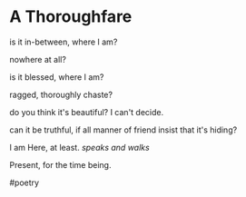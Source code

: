 # A Thoroughfare

is it in-between,
where I am?



nowhere at all?



is it blessed,
where I am?



ragged, thoroughly chaste?



do you think it's beautiful?
I can't decide.



can it be truthful,
if all manner of friend insist
that it's hiding?



I am Here, at least.
*speaks and walks*


Present,
for the time being.

#poetry